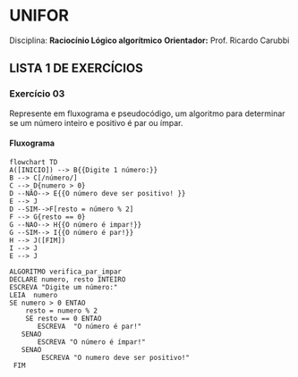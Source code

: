 # **UNIFOR**
Disciplina: **Raciocínio Lógico algorítmico**
**Orientador:** Prof. Ricardo Carubbi

## **LISTA 1 DE EXERCÍCIOS**

### **Exercício 03**
Represente em fluxograma e pseudocódigo, um algoritmo para determinar se um número inteiro e positivo é par ou ímpar. 

#### **Fluxograma**

```mermaid
flowchart TD
A([INICIO]) --> B{{Digite 1 número:}}
B --> C[/número/]
C --> D{numero > 0}
D --NÃO--> E{{O número deve ser positivo! }}
E --> J
D --SIM-->F[resto = número % 2]
F --> G{resto == 0}
G --NAO--> H{{O número é impar!}}
G --SIM--> I{{O número é par!}}
H --> J([FIM])
I --> J
E --> J
```



```
ALGORITMO verifica_par_impar
DECLARE numero, resto INTEIRO
ESCREVA "Digite um número:"
LEIA  numero
SE numero > 0 ENTAO	
    resto = numero % 2
    SE resto == 0 ENTAO
       ESCREVA  "O número é par!"
   SENAO	
       ESCREVA "O número é ímpar!"	
   SENAO 
        ESCREVA "O numero deve ser positivo!"
 FIM             

